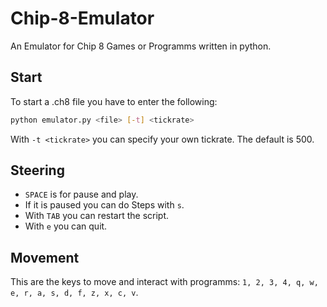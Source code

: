 # Chip-8-Emulator
An Emulator for Chip 8 Games or Programms written in python.

## Start

To start a .ch8 file you have to enter the following:

```bash
python emulator.py <file> [-t] <tickrate>
```

With `-t <tickrate>` you can specify your own tickrate. The default is 500.

## Steering

- `SPACE` is for pause and play.
- If it is paused you can do Steps with `s`.
- With `TAB` you can restart the script.
- With `e` you can quit.

## Movement

This are the keys to move and interact with programms: `1, 2, 3, 4, q, w, e, r, a, s, d, f, z, x, c, v`.
